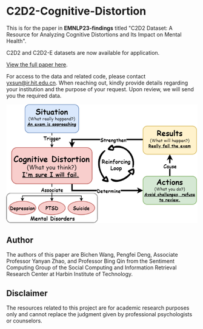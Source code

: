 # C2D2-Cognitive-Distortion

This is for the paper in **EMNLP23-findings** titled "C2D2 Dataset: A Resource for Analyzing Cognitive Distortions and Its Impact on Mental Health".

C2D2 and C2D2-E datasets are now available for application.

[View the full paper here](https://github.com/bcwangavailable/C2D2-Cognitive-Distortion/blob/main/Cognitive_distortion_emnlp%20(16).pdf).

For access to the data and related code, please contact [yxsun@ir.hit.edu.cn](mailto:yxsun@ir.hit.edu.cn). When reaching out, kindly provide details regarding your institution and the purpose of your request. Upon review, we will send you the required data.

![C2D2 Introduction Image](https://github.com/bcwangavailable/C2D2-Cognitive-Distortion/blob/main/intro.png)


## Author
The authors of this paper are Bichen Wang, Pengfei Deng, Associate Professor Yanyan Zhao, and Professor Bing Qin from the Sentiment Computing Group of the Social Computing and Information Retrieval Research Center at Harbin Institute of Technology.

## Disclaimer
The resources related to this project are for academic research purposes only and cannot replace the judgment given by professional psychologists or counselors.
